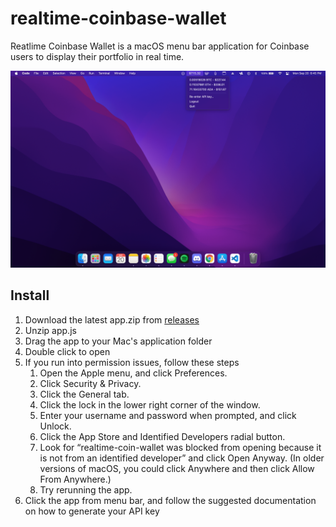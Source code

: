 # realtime-coinbase-wallet

Reatlime Coinbase Wallet is a macOS menu bar application for Coinbase users to display their portfolio in real time.

![image info](./example.png)

## Install

1. Download the latest app.zip from [releases](https://github.com/akump/realtime-coinbase-wallet/releases)
2. Unzip app.js
3. Drag the app to your Mac's application folder
4. Double click to open
5. If you run into permission issues, follow these steps
   1. Open the Apple menu, and click Preferences.
   2. Click Security & Privacy.
   3. Click the General tab.
   4. Click the lock in the lower right corner of the window.
   5. Enter your username and password when prompted, and click Unlock.
   6. Click the App Store and Identified Developers radial button.
   7. Look for “realtime-coin-wallet was blocked from opening because it is not from an identified developer” and click Open Anyway. (In older versions of macOS, you could click Anywhere and then click Allow From Anywhere.)
   8. Try rerunning the app.
6. Click the app from menu bar, and follow the suggested documentation on how to generate your API key
